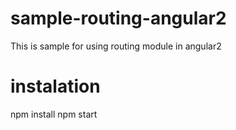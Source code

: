 # sample-routing-angular2
This is sample for using routing module in angular2

# instalation
npm install
npm start
